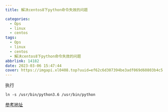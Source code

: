 ```yaml
---
title: 解决centos8下python命令失效的问题

categories:
  - Ops
  - linux
  - centos
tags:
  - Ops
  - linux
  - centos
  - 解决centos8下python命令失效的问题
abbrlink: 14182
date: 2023-03-06 15:47:44
cover: https://imgapi.xl0408.top?uuid=ef62c6d307394be3adf069d60803b4c5
---
```


执行

```shell
ln -s /usr/bin/python3.6 /usr/bin/python
```

[参考地址](https://blog.csdn.net/have_a_cat/article/details/118191281)